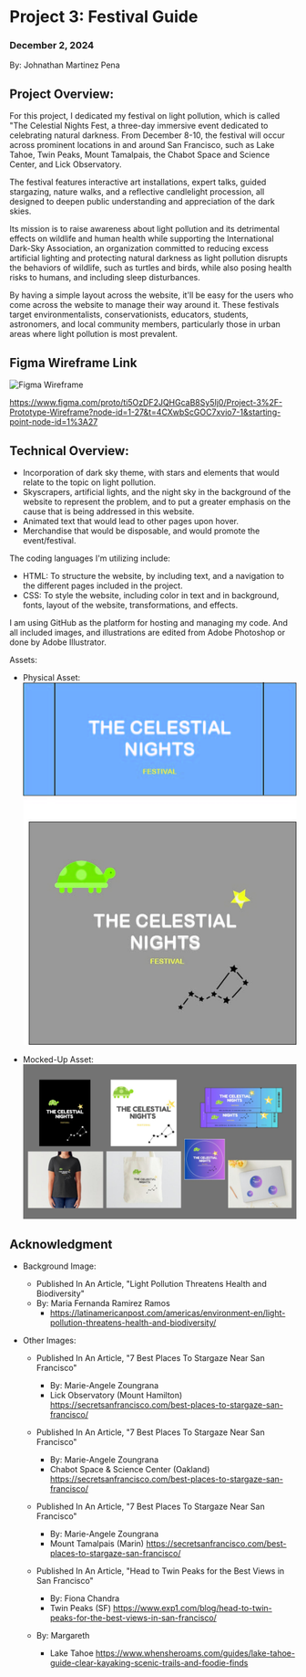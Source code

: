 # Project 3: Festival Guide 

### December 2, 2024
By: Johnathan Martinez Pena


## Project Overview:

For this project, I dedicated my festival on light pollution, which is called "The Celestial Nights Fest, a three-day immersive event dedicated to celebrating natural darkness. From December 8-10, the festival will occur across prominent locations in and around San Francisco, such as Lake Tahoe, Twin Peaks, Mount Tamalpais, the Chabot Space and Science Center, and Lick Observatory. 

The festival features interactive art installations, expert talks, guided stargazing, nature walks, and a reflective candlelight procession, all designed to deepen public understanding and appreciation of the dark skies. 

Its mission is to raise awareness about light pollution and its detrimental effects on wildlife and human health while supporting the International Dark-Sky Association, an organization committed to reducing excess artificial lighting and protecting natural darkness as light pollution disrupts the behaviors of wildlife, such as turtles and birds, while also posing health risks to humans, and including sleep disturbances.

By having a simple layout across the website, it'll be easy for the users who come across the website to manage their way around it. These festivals target environmentalists, conservationists, educators, students, astronomers, and local community members, particularly those in urban areas where light pollution is most prevalent.  



## Figma Wireframe Link 

![Figma Wireframe](img/Wireframe.png)

https://www.figma.com/proto/ti5OzDF2JQHGcaB8Sy5Ij0/Project-3%2F-Prototype-Wireframe?node-id=1-27&t=4CXwbScGOC7xvio7-1&starting-point-node-id=1%3A27

## Technical Overview:

- Incorporation of dark sky theme, with stars and elements that would relate to the topic on light pollution. 
- Skyscrapers, artificial lights, and the night sky in the background of the website to represent the problem, and to put a greater emphasis on the cause that is being addressed in this website. 
- Animated text that would lead to other pages upon hover. 
- Merchandise that would be disposable, and would promote the event/festival.

The coding languages I'm utilizing include: 
- HTML: To structure the website, by including text, and a navigation to the different pages included in the project. 
- CSS: To style the website, including color in text and in background, fonts, layout of the website, transformations, and effects. 

I am using GitHub as the platform for hosting and managing my code. And all included images, and illustrations are edited from Adobe Photoshop or done by Adobe Illustrator. 

Assets: 
- Physical Asset:
![Physical Asset](img/DES228_Physical_Asset_Draft.jpg)

- Mocked-Up Asset:
![Mocked-Up Asset](img/Mockup.jpg)


## Acknowledgment

- Background Image: 
    - Published In An Article, "Light Pollution Threatens Health and Biodiversity"
    - By: Maria Fernanda Ramirez Ramos
         - https://latinamericanpost.com/americas/environment-en/light-pollution-threatens-health-and-biodiversity/
- Other Images: 

    - Published In An Article, "7 Best Places To Stargaze Near San Francisco"
        - By: Marie-Angele Zoungrana
        - Lick Observatory (Mount Hamilton)
        https://secretsanfrancisco.com/best-places-to-stargaze-san-francisco/

    - Published In An Article, "7 Best Places To Stargaze Near San Francisco"
        - By: Marie-Angele Zoungrana
        - Chabot Space & Science Center (Oakland)
        https://secretsanfrancisco.com/best-places-to-stargaze-san-francisco/
    
    - Published In An Article, "7 Best Places To Stargaze Near San Francisco"
        - By: Marie-Angele Zoungrana
        - Mount Tamalpais (Marin)
        https://secretsanfrancisco.com/best-places-to-stargaze-san-francisco/

    - Published In An Article, "Head to Twin Peaks for the Best Views in San Francisco"
        - By: Fiona Chandra
        - Twin Peaks (SF)
        https://www.exp1.com/blog/head-to-twin-peaks-for-the-best-views-in-san-francisco/
    - By: Margareth
        - Lake Tahoe 
        https://www.whensheroams.com/guides/lake-tahoe-guide-clear-kayaking-scenic-trails-and-foodie-finds



